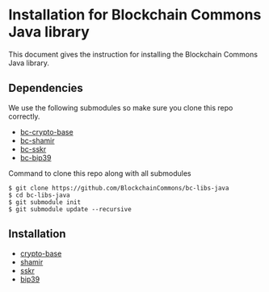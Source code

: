 # Installation for Blockchain Commons Java library
This document gives the instruction for installing the Blockchain Commons Java library.

## Dependencies
We use the following submodules so make sure you clone this repo correctly.
- [bc-crypto-base](https://github.com/BlockchainCommons/bc-crypto-base)
- [bc-shamir](https://github.com/BlockchainCommons/bc-shamir)
- [bc-sskr](https://github.com/BlockchainCommons/bc-sskr)
- [bc-bip39](https://github.com/BlockchainCommons/bc-bip39)

Command to clone this repo along with all submodules
```console
$ git clone https://github.com/BlockchainCommons/bc-libs-java
$ cd bc-libs-java
$ git submodule init 
$ git submodule update --recursive
```

## Installation
- [crypto-base](/crypto-base/INSTALLATION.md)
- [shamir](/shamir/INSTALLATION.md)
- [sskr](/sskr/INSTALLATION.md)
- [bip39](/bip39/INSTALLATION.md)


